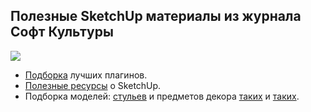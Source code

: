 ## Полезные SketchUp материалы из журнала Софт Культуры

![](/img/LSK_13/v01.jpg#rounded)

- [Подборка](https://softculture.cc/blog/entries/articles/kollektsiya-plaginov-sketch-up) лучших плагинов.
- [Полезные ресурсы](https://softculture.cc/blog/entries/articles/poleznye-resursy-o-sketchup) о SketchUp.
- Подборка моделей: [стульев](https://softculture.cc/blog/entries/articles/30-stulev-dlya-sketchup) и предметов декора [таких](https://softculture.cc/blog/entries/articles/60-predmetov-dekora-dlya-sketchup) и [таких](https://softculture.cc/blog/entries/articles/30-stulev-dlya-sketchup).
